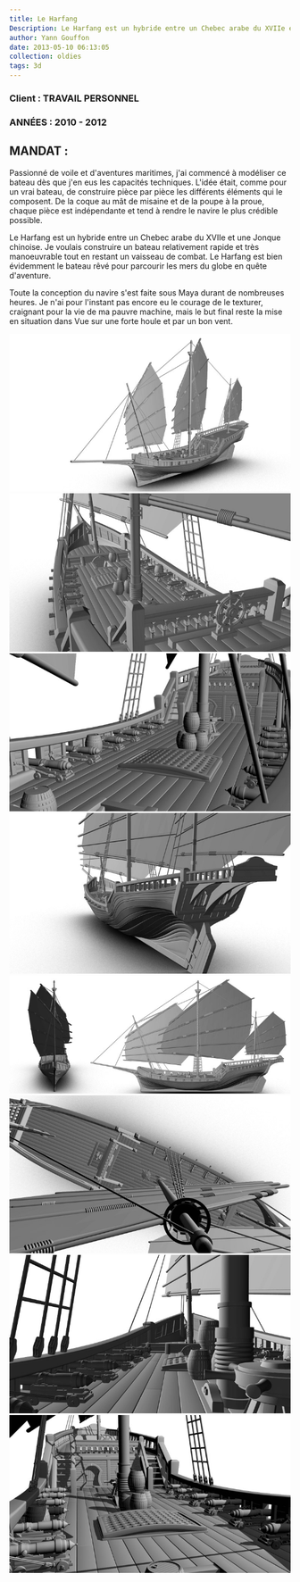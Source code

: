 ```yaml
---
title: Le Harfang
Description: Le Harfang est un hybride entre un Chebec arabe du XVIIe et une Jonque chinoise. Je voulais construire un bateau relativement rapide et très manoeuvrable tout en restant un vaisseau de combat.
author: Yann Gouffon
date: 2013-05-10 06:13:05
collection: oldies
tags: 3d
---
```


### Client : TRAVAIL PERSONNEL
### ANNÉES : 2010 - 2012

## MANDAT :

Passionné de voile et d'aventures maritimes, j'ai commencé à modéliser ce bateau dès que j'en eus les capacités techniques. L'idée était, comme pour un vrai bateau, de construire pièce par pièce les différents éléments qui le composent. De la coque au mât de misaine et de la poupe à la proue, chaque pièce est indépendante et tend à rendre le navire le plus crédible possible.

Le Harfang est un hybride entre un Chebec arabe du XVIIe et une Jonque chinoise. Je voulais construire un bateau relativement rapide et très manoeuvrable tout en restant un vaisseau de combat. Le Harfang est bien évidemment le bateau rêvé pour parcourir les mers du globe en quête d'aventure.

Toute la conception du navire s'est faite sous Maya durant de nombreuses heures. Je n'ai pour l'instant pas encore eu le courage de le texturer, craignant pour la vie de ma pauvre machine, mais le but final reste la mise en situation dans Vue sur une forte houle et par un bon vent. 

![Le Harfang](/img/images/junk01.jpg.jpg)
![Le Harfang](/img/images/junk02.jpg.jpg)
![Le Harfang](/img/images/junk03.jpg.jpg)
![Le Harfang](/img/images/junk04.jpg.jpg)
![Le Harfang](/img/images/junk05.jpg.jpg)
![Le Harfang](/img/images/junk06.jpg.jpg)
![Le Harfang](/img/images/junk07.jpg.jpg)
![Le Harfang](/img/images/junk08.jpg.jpg)
